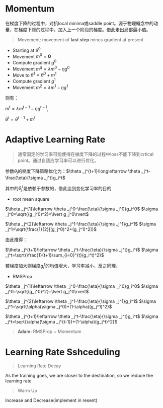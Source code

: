 # Momentum

在梯度下降的过程中，对抗local minima或saddle point。源于物理概念中的动量，在梯度下降的过程中，加入上一个阶段的梯度。借此走出局部最小值。

> Movement: movement of **last step** minus gradient at present

- Starting at $\theta^0$
- Movement $m^0 = \mathbf{0}$
- Compute gradient $g^0$
- Movement $m^q=\lambda m^0-\eta g^0$
- Move to $\theta^1=\theta^0+m^1$
- Compute gradient $g^1$
- Movement $m^2=\lambda m^1-\eta g^1$ 

则有：

$m^t=\lambda m^{t-1}-\eta g^{t-1}$,

$\theta^t=\theta^{t-1}+m^t$

# Adaptive Learning Rate

> 通常固定的学习率可能使得在梯度下降的过程中loss不能下降到crtical point。通过自适应学习率可以进行优化。

参数$\theta_j$的梯度下降策略优化为：$\theta _j^{t+1}\longleftarrow \theta _j^t-\frac{\eta}{\sigma _j^t}g_i^t$

其中的$\theta _j^t$是依赖于参数的，借此达到变化学习率的目的

- root mean square

$\theta _j^{1}\leftarrow \theta _j^0-\frac{\eta}{\sigma _j^0}g_i^0$	                $\sigma _j^0=\sqrt{(g_j^0)^2}=\lvert g_j^0\rvert$

$\theta _j^{2}\leftarrow \theta _j^1-\frac{\eta}{\sigma _j^1}g_i^1$                    $\sigma _j^1=\sqrt{\frac{1}{2}[(g_j^0)^2+(g_j^1)^2]}$

由此推得：

$\theta _j^{t+1}\leftarrow \theta _j^t-\frac{\eta}{\sigma _j^t}g_i^t$                 $\sigma _j^t=\sqrt{\frac{1}{t+1}\sum_{i=0}^{t}(g_i^t)^2}$

若梯度加大则梯度$g_i^t$的均值增大，学习率减小，反之同理。

- RMSProp

$\theta _j^{1}\leftarrow \theta _j^0-\frac{\eta}{\sigma _j^0}g_i^0$	              $\sigma _j^0=\sqrt{(g_j^0)^2}=\lvert g_j^0\rvert$

$\theta _j^{2}\leftarrow \theta _j^1-\frac{\eta}{\sigma _j^1}g_i^1$                  $\sigma _j^1=\sqrt{\alpha(\sigma _j^0)+(1-\alpha)(g_j^1)^2}$

$\theta _j^{t+1}\leftarrow \theta _j^t-\frac{\eta}{\sigma _j^t}g_i^t$                $\sigma _j^t=\sqrt{\alpha(\sigma _j^{t-1})+(1-\alpha)(g_j^t)^2}$

> **Adam:** RMSProp + Momentum

# Learning Rate Sshceduling

> Learning Rate Decay

As the training goes, we are closer to the destination, so we reduce the learning rate

> Warm Up

Increase and Decrease(implement in resent)
